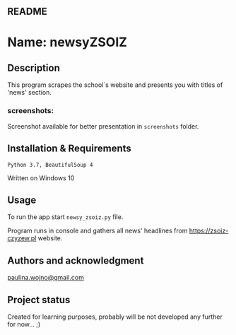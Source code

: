 ## README


# Name: newsyZSOIZ


## Description
This program scrapes the school`s website and presents you with titles of 'news' section.

### screenshots:
Screenshot available for better presentation in `screenshots` folder.


## Installation & Requirements
```
Python 3.7, BeautifulSoup 4
```
Written on Windows 10


## Usage
To run the app start `newsy_zsoiz.py` file.

Program runs in console and gathers all news' headlines from https://zsoiz-czyzew.pl website.


## Authors and acknowledgment
paulina.wojno@gmail.com


## Project status
Created for learning purposes, probably will be not developed any further for now...  ;)
